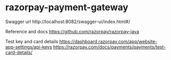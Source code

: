 # razorpay-payment-gateway

Swagger url
http://localhost:8082/swagger-ui/index.html#/

Reference and docs
https://github.com/razorpay/razorpay-java

Test key and card details
https://dashboard.razorpay.com/app/website-app-settings/api-keys
https://razorpay.com/docs/payments/payments/test-card-details/
